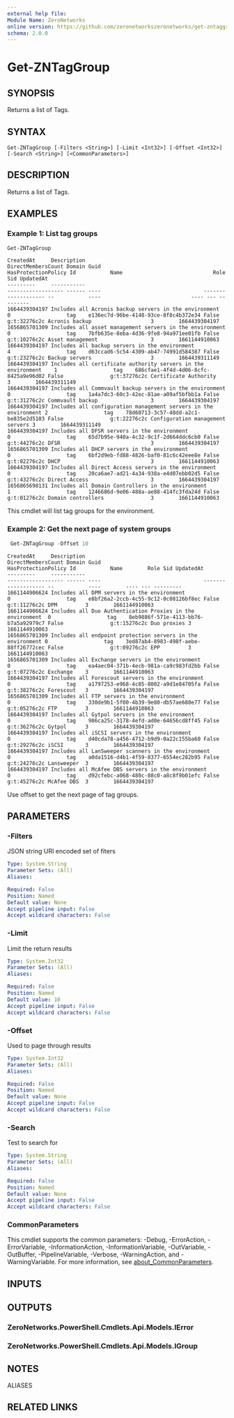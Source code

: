 ```yaml
---
external help file:
Module Name: ZeroNetworks
online version: https://github.com/zeronetworkszeronetworks/get-zntaggroup
schema: 2.0.0
---
```


# Get-ZNTagGroup

## SYNOPSIS
Returns a list of Tags.

## SYNTAX

```
Get-ZNTagGroup [-Filters <String>] [-Limit <Int32>] [-Offset <Int32>] [-Search <String>] [<CommonParameters>]
```

## DESCRIPTION
Returns a list of Tags.

## EXAMPLES

### Example 1: List tag groups
```powershell
Get-ZNTagGroup
```

```output
CreatedAt     Description                                                      DirectMembersCount Domain Guid                                 HasProtectionPolicy Id           Name                             Role Sid UpdatedAt
---------     -----------                                                      ------------------ ------ ----                                 ------------------- --           ----                             ---- --- ---------
1664439304197 Includes all Acronis backup servers in the environment           0                  tag    e136ec7d-96be-4148-93ce-8f8c4b372e34 False               g:t:32276c2c Acronis backup                   3        1664439304197
1656865701309 Includes all asset management servers in the environment         0                  tag    7bfb635e-8eba-4d36-9fe8-94a971ee01fb False               g:t:10276c2c Asset management                 3        1661144910063
1664439304197 Includes all backup servers in the environment                   4                  tag    d63ccad6-5c54-4309-ab47-74991d584387 False               g:t:23276c2c Backup servers                   3        1664439311149
1664439304197 Includes all certificate authority servers in the environment    1                  tag    686cfae1-4f4d-4d06-8cfc-8425a9e96d02 False               g:t:37276c2c Certificate Authority            3        1664439311149
1664439304197 Includes all Commvault backup servers in the environment         0                  tag    1a4a7dc3-60c3-42ec-81ae-a09af5bfbb1a False               g:t:31276c2c Commvault backup                 3        1664439304197
1664439304197 Includes all configuration management servers in the environment 2                  tag    78d60713-3c57-48dd-a2c1-be835e2d5103 False               g:t:22276c2c Configuration management servers 3        1664439311149
1664439304197 Includes all DFSR servers in the environment                     0                  tag    65d7b95e-940a-4c32-9c1f-2d664ddc6cb0 False               g:t:44276c2c DFSR                             3        1664439304197
1656865701309 Includes all DHCP servers in the environment                     0                  tag    6bf2d9eb-fd88-4826-baf0-81c6c42eee8e False               g:t:02276c2c DHCP                             3        1661144910063
1664439304197 Includes all Direct Access servers in the environment            0                  tag    20ca6ae7-ad21-4a34-938a-e4d07ebb02d5 False               g:t:43276c2c Direct Access                    3        1664439304197
1656865698131 Includes all Domain Controllers in the environment               1                  tag    1246686d-9e06-488a-ae88-414fc3fda24d False               g:t:01276c2c Domain controllers               3        1661144910063
```

This cmdlet will list tag groups for the environment.

### Example 2: Get the next page of system groups
```powershell
 Get-ZNTagGroup -Offset 10
```

```output
CreatedAt     Description                                                 DirectMembersCount Domain Guid                                 HasProtectionPolicy Id           Name        Role Sid UpdatedAt
---------     -----------                                                 ------------------ ------ ----                                 ------------------- --           ----        ---- --- ---------
1661144906624 Includes all DPM servers in the environment                 0                  tag    e8bf26a2-2ccb-4c55-9c12-0c08126bf8ec False               g:t:11276c2c DPM         3        1661144910063
1661144906624 Includes all Duo Authentication Proxies in the environment  0                  tag    8eb9886f-571e-4113-bb76-b7a5a92979c7 False               g:t:15276c2c Duo proxies 3        1661144910063
1656865701309 Includes all endpoint protection servers in the environment 0                  tag    3ed87ab4-8983-498f-aebe-88ff26772cec False               g:t:09276c2c EPP         3        1661144910063
1656865701309 Includes all Exchange servers in the environment            0                  tag    ea4aec04-371b-4ecb-981a-ca9c983fd2bb False               g:t:07276c2c Exchange    3        1661144910063
1664439304197 Includes all Forescout servers in the environment           0                  tag    a1797253-e968-4c85-8002-a9d1e84705fa False               g:t:38276c2c Forescout   3        1664439304197
1656865701309 Includes all FTP servers in the environment                 0                  tag    330de9b1-5f00-4b39-9e80-db57ae680e77 False               g:t:05276c2c FTP         3        1661144910063
1664439304197 Includes all Gytpol servers in the environment              0                  tag    986ca25c-3178-4efd-ad0e-64656cd8ff45 False               g:t:36276c2c Gytpol      3        1664439304197
1664439304197 Includes all iSCSI servers in the environment               0                  tag    d40cda78-a456-4712-b9d9-0a22c155ba60 False               g:t:29276c2c iSCSI       3        1664439304197
1664439304197 Includes all LanSweeper scanners in the environment         0                  tag    a0da1516-d4b1-4f59-8377-6554ec282b95 False               g:t:24276c2c Lansweeper  3        1664439304197
1664439304197 Includes all McAfee DBS servers in the environment          0                  tag    d92cfebc-a068-480c-88c0-a8c8f9b01efc False               g:t:45276c2c McAfee DBS  3        1664439304197
```

Use offset to get the next page of tag groups.

## PARAMETERS

### -Filters
JSON string URI encoded set of fiters

```yaml
Type: System.String
Parameter Sets: (All)
Aliases:

Required: False
Position: Named
Default value: None
Accept pipeline input: False
Accept wildcard characters: False
```

### -Limit
Limit the return results

```yaml
Type: System.Int32
Parameter Sets: (All)
Aliases:

Required: False
Position: Named
Default value: 10
Accept pipeline input: False
Accept wildcard characters: False
```

### -Offset
Used to page through results

```yaml
Type: System.Int32
Parameter Sets: (All)
Aliases:

Required: False
Position: Named
Default value: None
Accept pipeline input: False
Accept wildcard characters: False
```

### -Search
Test to search for

```yaml
Type: System.String
Parameter Sets: (All)
Aliases:

Required: False
Position: Named
Default value: None
Accept pipeline input: False
Accept wildcard characters: False
```

### CommonParameters
This cmdlet supports the common parameters: -Debug, -ErrorAction, -ErrorVariable, -InformationAction, -InformationVariable, -OutVariable, -OutBuffer, -PipelineVariable, -Verbose, -WarningAction, and -WarningVariable. For more information, see [about_CommonParameters](http://go.microsoft.com/fwlink/?LinkID=113216).

## INPUTS

## OUTPUTS

### ZeroNetworks.PowerShell.Cmdlets.Api.Models.IError

### ZeroNetworks.PowerShell.Cmdlets.Api.Models.IGroup

## NOTES

ALIASES

## RELATED LINKS

